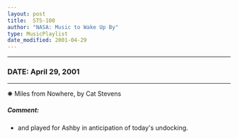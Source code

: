 ```yaml
---
layout: post
title:  STS-100
author: "NASA: Music to Wake Up By"
type: MusicPlaylist
date_modified: 2001-04-29
---
```


----
### DATE: April 29, 2001
----
✺ Miles from Nowhere, by Cat Stevens

##### Comment:
* and played for Ashby in anticipation of today's undocking.
